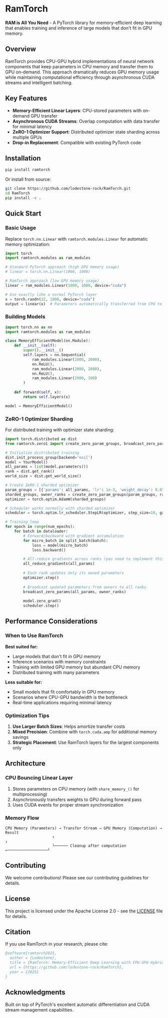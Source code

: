 # RamTorch

**RAM is All You Need** - A PyTorch library for memory-efficient deep learning that enables training and inference of large models that don't fit in GPU memory.

## Overview

RamTorch provides CPU-GPU hybrid implementations of neural network components that keep parameters in CPU memory and transfer them to GPU on-demand. This approach dramatically reduces GPU memory usage while maintaining computational efficiency through asynchronous CUDA streams and intelligent batching.

## Key Features

- **Memory-Efficient Linear Layers**: CPU-stored parameters with on-demand GPU transfer
- **Asynchronous CUDA Streams**: Overlap computation with data transfer for minimal latency
- **ZeRO-1 Optimizer Support**: Distributed optimizer state sharding across multiple GPUs
- **Drop-in Replacement**: Compatible with existing PyTorch code

## Installation

```bash
pip install ramtorch
```

Or install from source:

```bash
git clone https://github.com/lodestone-rock/RamTorch.git
cd RamTorch
pip install -e .
```

## Quick Start

### Basic Usage

Replace `torch.nn.Linear` with `ramtorch.modules.Linear` for automatic memory optimization:

```python
import torch
import ramtorch.modules as ram_modules

# Standard PyTorch approach (high GPU memory usage)
# linear = torch.nn.Linear(1000, 1000)

# RamTorch approach (low GPU memory usage)
linear = ram_modules.Linear(1000, 1000, device="cuda")

# Use exactly like a normal PyTorch layer
x = torch.randn(32, 1000, device="cuda")
output = linear(x)  # Parameters automatically transferred from CPU to GPU
```

### Building Models

```python
import torch.nn as nn
import ramtorch.modules as ram_modules

class MemoryEfficientModel(nn.Module):
    def __init__(self):
        super().__init__()
        self.layers = nn.Sequential(
            ram_modules.Linear(1000, 2000),
            nn.ReLU(),
            ram_modules.Linear(2000, 2000),
            nn.ReLU(),
            ram_modules.Linear(2000, 100)
        )
    
    def forward(self, x):
        return self.layers(x)

model = MemoryEfficientModel()
```

### ZeRO-1 Optimizer Sharding

For distributed training with optimizer state sharding:

```python
import torch.distributed as dist
from ramtorch.zero1 import create_zero_param_groups, broadcast_zero_params

# Initialize distributed training
dist.init_process_group(backend='nccl')
model = YourModel()
all_params = list(model.parameters())
rank = dist.get_rank()
world_size = dist.get_world_size()

# Create ZeRO-1 sharded optimizer
param_groups = [{'params': all_params, 'lr': 1e-3, 'weight_decay': 0.01}]
sharded_groups, owner_ranks = create_zero_param_groups(param_groups, rank, world_size)
optimizer = torch.optim.AdamW(sharded_groups)

# Scheduler works normally with sharded optimizer
scheduler = torch.optim.lr_scheduler.StepLR(optimizer, step_size=10, gamma=0.1)

# Training loop
for epoch in range(num_epochs):
    for batch in dataloader:
        # Forward/backward with gradient accumulation
        for micro_batch in split_batch(batch):
            loss = model(micro_batch)
            loss.backward()

        # All-reduce gradients across ranks (you need to implement this)
        all_reduce_gradients(all_params)
        
        # Each rank updates only its owned parameters
        optimizer.step()
        
        # Broadcast updated parameters from owners to all ranks
        broadcast_zero_params(all_params, owner_ranks)
        
        model.zero_grad()
        scheduler.step()
```

## Performance Considerations

### When to Use RamTorch

**Best suited for:**
- Large models that don't fit in GPU memory
- Inference scenarios with memory constraints
- Training with limited GPU memory but abundant CPU memory
- Distributed training with many parameters

**Less suitable for:**
- Small models that fit comfortably in GPU memory
- Scenarios where CPU-GPU bandwidth is the bottleneck
- Real-time applications requiring minimal latency

### Optimization Tips

1. **Use Larger Batch Sizes**: Helps amortize transfer costs
2. **Mixed Precision**: Combine with `torch.cuda.amp` for additional memory savings
3. **Strategic Placement**: Use RamTorch layers for the largest components only

## Architecture

### CPU Bouncing Linear Layer


1. Stores parameters on CPU memory (with `share_memory_()` for multiprocessing)
2. Asynchronously transfers weights to GPU during forward pass
3. Uses CUDA events for proper stream synchronization

### Memory Flow

```
CPU Memory (Parameters) → Transfer Stream → GPU Memory (Computation) → Result
                     ↑                                                      ↓
                     └────── Cleanup after computation ←──────────────────┘
```

## Contributing

We welcome contributions! Please see our contributing guidelines for details.

## License

This project is licensed under the Apache License 2.0 - see the [LICENSE](LICENSE) file for details.

## Citation

If you use RamTorch in your research, please cite:

```bibtex
@software{ramtorch2025,
  author = {Lodestone},
  title = {RamTorch: Memory-Efficient Deep Learning with CPU-GPU Hybrid Architecture},
  url = {https://github.com/lodestone-rock/RamTorch},
  year = {2025}
}
```

## Acknowledgments

Built on top of PyTorch's excellent automatic differentiation and CUDA stream management capabilities.
